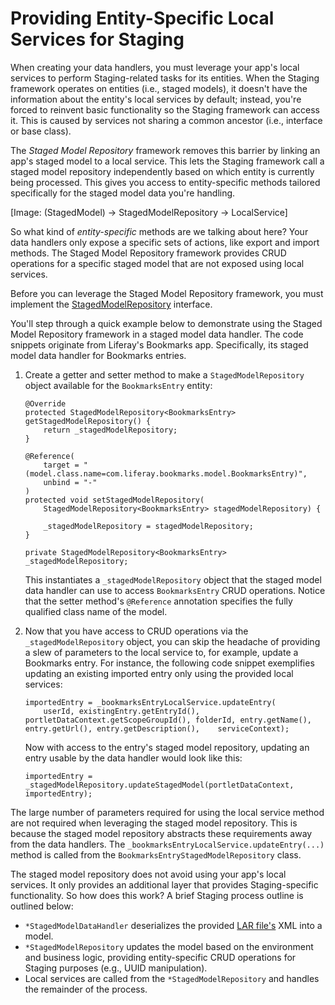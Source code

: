 # Providing Entity-Specific Local Services for Staging

When creating your data handlers, you must leverage your app's local services to
perform Staging-related tasks for its entities. When the Staging framework
operates on entities (i.e., staged models), it doesn't have the information
about the entity's local services by default; instead, you're forced to reinvent
basic functionality so the Staging framework can access it. This is caused by
services not sharing a common ancestor (i.e., interface or base class).

The *Staged Model Repository* framework removes this barrier by linking an app's
staged model to a local service. This lets the Staging framework call a
staged model repository independently based on which entity is currently being
processed. This gives you access to entity-specific methods tailored
specifically for the staged model data you're handling.

[Image: (StagedModel) -> StagedModelRepository -> LocalService]

So what kind of *entity-specific* methods are we talking about here? Your data
handlers only expose a specific sets of actions, like export and import methods.
The Staged Model Repository framework provides CRUD operations for a specific
staged model that are not exposed using local services.

<!-- Set up SMR classes in -service bundle. -->

Before you can leverage the  Staged Model Repository framework, you must
implement the
[StagedModelRepository](@app-ref@/web-experience/latest/javadocs/com/liferay/exportimport/staged/model/repository/StagedModelRepository.html)
interface.

You'll step through a quick example below to demonstrate using the
Staged Model Repository framework in a staged model data handler. The code
snippets originate from Liferay's Bookmarks app. Specifically, its staged model
data handler for Bookmarks entries.

1.  Create a getter and setter method to make a `StagedModelRepository` object
    available for the `BookmarksEntry` entity:

        @Override
        protected StagedModelRepository<BookmarksEntry> getStagedModelRepository() {
            return _stagedModelRepository;
        }

        @Reference(
            target = "(model.class.name=com.liferay.bookmarks.model.BookmarksEntry)",
            unbind = "-"
        )
        protected void setStagedModelRepository(
            StagedModelRepository<BookmarksEntry> stagedModelRepository) {

            _stagedModelRepository = stagedModelRepository;
        }

        private StagedModelRepository<BookmarksEntry> _stagedModelRepository;

    This instantiates a `_stagedModelRepository` object that the staged model
    data handler can use to access `BookmarksEntry` CRUD operations. Notice that
    the setter method's `@Reference` annotation specifies the fully qualified
    class name of the model.

2.  Now that you have access to CRUD operations via the `_stagedModelRepository`
    object, you can skip the headache of providing a slew of parameters to the
    local service to, for example, update a Bookmarks
    entry. For instance, the following code snippet exemplifies updating an
    existing imported entry only using the provided local services:

        importedEntry = _bookmarksEntryLocalService.updateEntry(
            userId, existingEntry.getEntryId(), portletDataContext.getScopeGroupId(), folderId, entry.getName(), entry.getUrl(), entry.getDescription(),	serviceContext);

    Now with access to the entry's staged model repository, updating an entry
    usable by the data handler would look like this:

        importedEntry = _stagedModelRepository.updateStagedModel(portletDataContext, importedEntry);

The large number of parameters required for using the local service method are
not required when leveraging the staged model repository. This is because the
staged model repository abstracts these requirements away from the data
handlers. The `_bookmarksEntryLocalService.updateEntry(...)` method is called
from the `BookmarksEntryStagedModelRepository` class.


The staged model repository does not avoid using your app's local services. It
only provides an additional layer that provides Staging-specific functionality.
So how does this work? A brief Staging process outline is outlined below:

- `*StagedModelDataHandler` deserializes the provided
  [LAR file's](/develop/tutorials/-/knowledge_base/7-1/understanding-data-handlers#liferay-archive-lar-file)
  XML into a model.
- `*StagedModelRepository` updates the model based on the environment and
  business logic, providing entity-specific CRUD operations for Staging purposes
  (e.g., UUID manipulation).
- Local services are called from the `*StagedModelRepository` and handles the
  remainder of the process.









